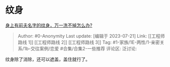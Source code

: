# 纹身
[身上有前夫名字的纹身，万一洗不掉怎么办?](https://www.zhihu.com/question/593546154/answer/3128666651)

> Author: #0-Anonymity
> Last update: [编辑于 2023-07-21]
> Link: [[工程师路线 1]] [[工程师路线 2]] [[工程师路线 3]]
> Tag: #1-家族/1E-两性/1-亲密关系/1b-交往案例/恋爱 #合集/合集2-一些推荐 
> 评论区:
> 泛讨论:

纹身除了消除，还可以遮盖，盖住就行了。